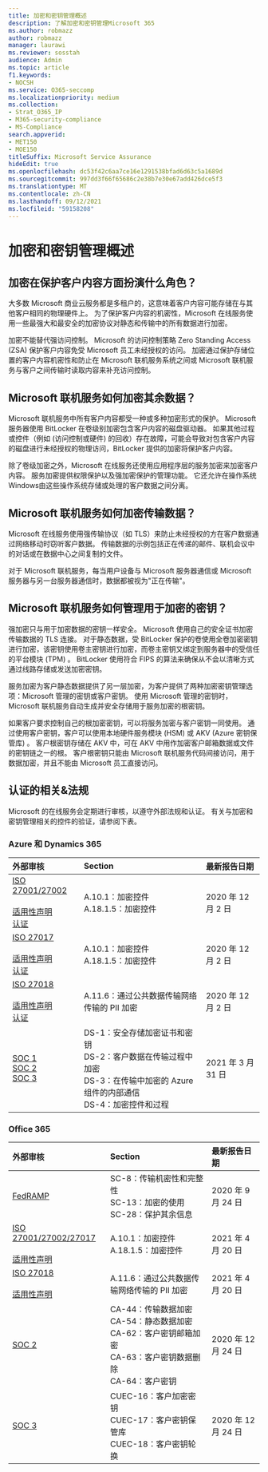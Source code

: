 ```yaml
---
title: 加密和密钥管理概述
description: 了解加密和密钥管理Microsoft 365
ms.author: robmazz
author: robmazz
manager: laurawi
ms.reviewer: sosstah
audience: Admin
ms.topic: article
f1.keywords:
- NOCSH
ms.service: O365-seccomp
ms.localizationpriority: medium
ms.collection:
- Strat_O365_IP
- M365-security-compliance
- MS-Compliance
search.appverid:
- MET150
- MOE150
titleSuffix: Microsoft Service Assurance
hideEdit: true
ms.openlocfilehash: dc53f42c6aa7ce16e1291538bfad6d63c5a1689d
ms.sourcegitcommit: 997dd3f66f65686c2e38b7e30e67add426dce5f3
ms.translationtype: MT
ms.contentlocale: zh-CN
ms.lasthandoff: 09/12/2021
ms.locfileid: "59158208"
---
```

# <a name="encryption-and-key-management-overview"></a>加密和密钥管理概述

## <a name="what-role-does-encryption-play-in-protecting-customer-content"></a>加密在保护客户内容方面扮演什么角色？

大多数 Microsoft 商业云服务都是多租户的，这意味着客户内容可能存储在与其他客户相同的物理硬件上。 为了保护客户内容的机密性，Microsoft 在线服务使用一些最强大和最安全的加密协议对静态和传输中的所有数据进行加密。

加密不能替代强访问控制。 Microsoft 的访问控制策略 Zero Standing Access (ZSA) 保护客户内容免受 Microsoft 员工未经授权的访问。 加密通过保护存储位置的客户内容机密性和防止在 Microsoft 联机服务系统之间或 Microsoft 联机服务与客户之间传输时读取内容来补充访问控制。

## <a name="how-do-microsoft-online-services-encrypt-data-at-rest"></a>Microsoft 联机服务如何加密其余数据？

Microsoft 联机服务中所有客户内容都受一种或多种加密形式的保护。 Microsoft 服务器使用 BitLocker 在卷级别加密包含客户内容的磁盘驱动器。 如果其他过程或控件（例如 (访问控制或硬件) 的回收）存在故障，可能会导致对包含客户内容的磁盘进行未经授权的物理访问，BitLocker 提供的加密将保护客户内容。

除了卷级加密之外，Microsoft 在线服务还使用应用程序层的服务加密来加密客户内容。 服务加密提供权限保护以及强加密保护的管理功能。 它还允许在操作系统Windows由这些操作系统存储或处理的客户数据之间分离。

## <a name="how-do-microsoft-online-services-encrypt-data-in-transit"></a>Microsoft 联机服务如何加密传输数据？

Microsoft 在线服务使用强传输协议（如 TLS）来防止未经授权的方在客户数据通过网络移动时窃听客户数据。 传输数据的示例包括正在传递的邮件、联机会议中的对话或在数据中心之间复制的文件。

对于 Microsoft 联机服务，每当用户设备与 Microsoft 服务器通信或 Microsoft 服务器与另一台服务器通信时，数据都被视为"正在传输"。

## <a name="how-do-microsoft-online-services-manage-the-keys-used-for-encryption"></a>Microsoft 联机服务如何管理用于加密的密钥？

强加密只与用于加密数据的密钥一样安全。 Microsoft 使用自己的安全证书加密传输数据的 TLS 连接。 对于静态数据，受 BitLocker 保护的卷使用全卷加密密钥进行加密，该密钥使用卷主密钥进行加密，而卷主密钥又绑定到服务器中的受信任的平台模块 (TPM) 。 BitLocker 使用符合 FIPS 的算法来确保从不会以清晰方式通过线路存储或发送加密密钥。

服务加密为客户静态数据提供了另一层加密，为客户提供了两种加密密钥管理选项：Microsoft 管理的密钥或客户密钥。 使用 Microsoft 管理的密钥时，Microsoft 联机服务自动生成并安全存储用于服务加密的根密钥。

如果客户要求控制自己的根加密密钥，可以将服务加密与客户密钥一同使用。 通过使用客户密钥，客户可以使用本地硬件服务模块 (HSM) 或 AKV (Azure 密钥保管库) 。 客户根密钥存储在 AKV 中，可在 AKV 中用作加密客户邮箱数据或文件的密钥链之一的根。 客户根密钥只能由 Microsoft 联机服务代码间接访问，用于数据加密，并且不能由 Microsoft 员工直接访问。

## <a name="related-external-regulations--certifications"></a>认证的相关&法规

Microsoft 的在线服务会定期进行审核，以遵守外部法规和认证。 有关与加密和密钥管理相关的控件的验证，请参阅下表。

### <a name="azure-and-dynamics-365"></a>Azure 和 Dynamics 365

| **外部审核** | **Section** | **最新报告日期** |
|:--------------------|:------------|:-----------------------|
| [ISO 27001/27002](https://servicetrust.microsoft.com/ViewPage/MSComplianceGuideV3?command=Download&downloadType=Document&downloadId=e9116047-f327-430c-a83f-166b7e561ad6&tab=7027ead0-3d6b-11e9-b9e1-290b1eb4cdeb&docTab=7027ead0-3d6b-11e9-b9e1-290b1eb4cdeb_ISO_Reports) <br><br> [适用性声明](https://servicetrust.microsoft.com/ViewPage/MSComplianceGuideV3?command=Download&downloadType=Document&downloadId=00af6c3e-7f3e-4e0d-8b0e-79f45ef2cef1&tab=7027ead0-3d6b-11e9-b9e1-290b1eb4cdeb&docTab=7027ead0-3d6b-11e9-b9e1-290b1eb4cdeb_ISO_Reports) <br> [认证](https://servicetrust.microsoft.com/ViewPage/MSComplianceGuideV3?command=Download&downloadType=Document&downloadId=d7af5304-3a31-40e6-9abb-e26352305d41&tab=7027ead0-3d6b-11e9-b9e1-290b1eb4cdeb&docTab=7027ead0-3d6b-11e9-b9e1-290b1eb4cdeb_ISO_Reports) | A.10.1：加密控件 <br> A.18.1.5：加密控件 | 2020 年 12 月 2 日 |
| [ISO 27017](https://servicetrust.microsoft.com/ViewPage/MSComplianceGuideV3?command=Download&downloadType=Document&downloadId=e9116047-f327-430c-a83f-166b7e561ad6&tab=7027ead0-3d6b-11e9-b9e1-290b1eb4cdeb&docTab=7027ead0-3d6b-11e9-b9e1-290b1eb4cdeb_ISO_Reports) <br><br> [适用性声明](https://servicetrust.microsoft.com/ViewPage/MSComplianceGuideV3?command=Download&downloadType=Document&downloadId=a3bca0ac-867d-4204-b66b-13665f5f1e8d&tab=7027ead0-3d6b-11e9-b9e1-290b1eb4cdeb&docTab=7027ead0-3d6b-11e9-b9e1-290b1eb4cdeb_ISO_Reports) <br> [认证](https://servicetrust.microsoft.com/ViewPage/MSComplianceGuideV3?command=Download&downloadType=Document&downloadId=25718a8a-f34d-41e1-a95a-c49246508787&tab=7027ead0-3d6b-11e9-b9e1-290b1eb4cdeb&docTab=7027ead0-3d6b-11e9-b9e1-290b1eb4cdeb_ISO_Reports) | A.10.1：加密控件 <br> A.18.1.5：加密控件 | 2020 年 12 月 2 日 |
| [ISO 27018](https://servicetrust.microsoft.com/ViewPage/MSComplianceGuideV3?command=Download&downloadType=Document&downloadId=e9116047-f327-430c-a83f-166b7e561ad6&tab=7027ead0-3d6b-11e9-b9e1-290b1eb4cdeb&docTab=7027ead0-3d6b-11e9-b9e1-290b1eb4cdeb_ISO_Reports) <br><br> [适用性声明](https://servicetrust.microsoft.com/ViewPage/MSComplianceGuideV3?command=Download&downloadType=Document&downloadId=00af6c3e-7f3e-4e0d-8b0e-79f45ef2cef1&tab=7027ead0-3d6b-11e9-b9e1-290b1eb4cdeb&docTab=7027ead0-3d6b-11e9-b9e1-290b1eb4cdeb_ISO_Reports) <br> [认证](https://servicetrust.microsoft.com/ViewPage/MSComplianceGuideV3?command=Download&downloadType=Document&downloadId=56904fc3-0942-4ff5-9eef-7cabc751a25c&tab=7027ead0-3d6b-11e9-b9e1-290b1eb4cdeb&docTab=7027ead0-3d6b-11e9-b9e1-290b1eb4cdeb_ISO_Reports) | A.11.6：通过公共数据传输网络传输的 PII 加密 | 2020 年 12 月 2 日 |
| [SOC 1](https://servicetrust.microsoft.com/ViewPage/MSComplianceGuideV3?command=Download&downloadType=Document&downloadId=b8721ebd-af20-42fe-b22f-8332b0a19517&tab=7027ead0-3d6b-11e9-b9e1-290b1eb4cdeb&docTab=7027ead0-3d6b-11e9-b9e1-290b1eb4cdeb_SOC_%2F_SSAE_16_Reports) <br> [SOC 2](https://servicetrust.microsoft.com/ViewPage/MSComplianceGuideV3?command=Download&downloadType=Document&downloadId=234a0f57-83c1-4afc-a586-a0e7a59592f7&tab=7027ead0-3d6b-11e9-b9e1-290b1eb4cdeb&docTab=7027ead0-3d6b-11e9-b9e1-290b1eb4cdeb_SOC_%2F_SSAE_16_Reports) <br> [SOC 3](https://servicetrust.microsoft.com/ViewPage/MSComplianceGuideV3?command=Download&downloadType=Document&downloadId=75c8cbf6-e456-473c-a05e-34fea888ec2a&tab=7027ead0-3d6b-11e9-b9e1-290b1eb4cdeb&docTab=7027ead0-3d6b-11e9-b9e1-290b1eb4cdeb_SOC_%2F_SSAE_16_Reports) | DS-1：安全存储加密证书和密钥 <br> DS-2：客户数据在传输过程中加密 <br> DS-3：在传输中加密的 Azure 组件的内部通信 <br> DS-4：加密控件和过程 | 2021 年 3 月 31 日 |

### <a name="office-365"></a>Office 365

| **外部审核** | **Section** | **最新报告日期** |
|:--------------------|:------------|:-----------------------|
| [FedRAMP](https://compliance.microsoft.com/compliancemanager) | SC-8：传输机密性和完整性 <br> SC-13：加密的使用 <br> SC-28：保护其余信息 <br>  | 2020 年 9 月 24 日 |
| [ISO 27001/27002/27017](https://servicetrust.microsoft.com/ViewPage/MSComplianceGuideV3?command=Download&downloadType=Document&downloadId=8d625374-4f2d-49f8-9d37-a4281ba98222&tab=7027ead0-3d6b-11e9-b9e1-290b1eb4cdeb&docTab=7027ead0-3d6b-11e9-b9e1-290b1eb4cdeb_ISO_Reports) <br><br> [适用性声明](https://servicetrust.microsoft.com/ViewPage/MSComplianceGuideV3?command=Download&downloadType=Document&downloadId=c0df4ce8-c77e-4183-84eb-c8688470d8b1&tab=7027ead0-3d6b-11e9-b9e1-290b1eb4cdeb&docTab=7027ead0-3d6b-11e9-b9e1-290b1eb4cdeb_ISO_Reports) | A.10.1：加密控件 <br> A.18.1.5：加密控件 | 2021 年 4 月 20 日 |
| [ISO 27018](https://servicetrust.microsoft.com/ViewPage/MSComplianceGuideV3?command=Download&downloadType=Document&downloadId=8d625374-4f2d-49f8-9d37-a4281ba98222&tab=7027ead0-3d6b-11e9-b9e1-290b1eb4cdeb&docTab=7027ead0-3d6b-11e9-b9e1-290b1eb4cdeb_ISO_Reports) <br><br> [适用性声明](https://servicetrust.microsoft.com/ViewPage/MSComplianceGuideV3?command=Download&downloadType=Document&downloadId=c0df4ce8-c77e-4183-84eb-c8688470d8b1&tab=7027ead0-3d6b-11e9-b9e1-290b1eb4cdeb&docTab=7027ead0-3d6b-11e9-b9e1-290b1eb4cdeb_ISO_Reports) | A.11.6：通过公共数据传输网络传输的 PII 加密 | 2021 年 4 月 20 日 |
| [SOC 2](https://servicetrust.microsoft.com/ViewPage/MSComplianceGuideV3?command=Download&downloadType=Document&downloadId=a73c1738-7892-42b7-acd3-87b6371c53f6&tab=7027ead0-3d6b-11e9-b9e1-290b1eb4cdeb&docTab=7027ead0-3d6b-11e9-b9e1-290b1eb4cdeb_SOC_%2F_SSAE_16_Reports) | CA-44：传输数据加密 <br> CA-54：静态数据加密 <br> CA-62：客户密钥邮箱加密 <br> CA-63：客户密钥数据删除 <br> CA-64：客户密钥 | 2020 年 12 月 24 日 |
| [SOC 3](https://servicetrust.microsoft.com/ViewPage/MSComplianceGuideV3?command=Download&downloadType=Document&downloadId=274054e5-4968-48d2-bf94-9a8eda5d7a93&tab=7027ead0-3d6b-11e9-b9e1-290b1eb4cdeb&docTab=7027ead0-3d6b-11e9-b9e1-290b1eb4cdeb_SOC_%2F_SSAE_16_Reports) | CUEC-16：客户加密密钥 <br> CUEC-17：客户密钥保管库 <br>  CUEC-18：客户密钥轮换| 2020 年 12 月 24 日 |
